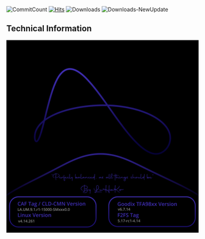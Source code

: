 ![CommitCount](https://img.shields.io/github/commits-since/LuanHalaiko/kernel_xiaomi_raphael/0.4.a/android11-12)
[![Hits](https://hits.seeyoufarm.com/api/count/incr/badge.svg?url=https%3A%2F%2Fgithub.com%2FLuanHalaiko%2Fkernel_xiaomi_raphael&count_bg=%2379C83D&title_bg=%23555555&icon=&icon_color=%23E7E7E7&title=hits&edge_flat=false)](https://hits.seeyoufarm.com)
![Downloads](https://img.shields.io/github/downloads/LuanHalaiko/kernel_xiaomi_raphael/0.4.b/total)
![Downloads-NewUpdate](https://img.shields.io/github/downloads/LuanHalaiko/kernel_xiaomi_raphael/1.0.0/total)

## Technical Information
![banner](https://github.com/LuanHalaiko/Artworks/raw/Kernel-Arts/infinity-banner.png "what a beautiful thingy")
